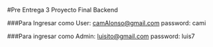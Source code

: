 #Pre Entrega 3 Proyecto Final Backend

###Para Ingresar como User: camAlonso@gmail.com password: cami

###Para ingresar como Admin: luisito@gmail.com password: luis7
